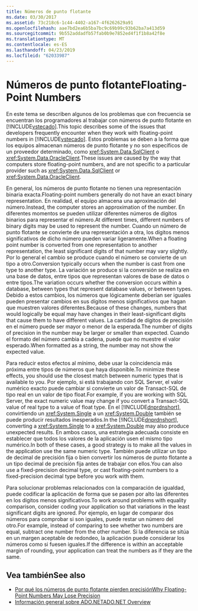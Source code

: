 ```yaml
---
title: Números de punto flotante
ms.date: 03/30/2017
ms.assetid: 73c218c6-1c44-4402-a167-4f6262629a91
ms.openlocfilehash: aae7bd2ea6b5ba7bc9c69b99c93b62ba7a413d59
ms.sourcegitcommit: 9b552addadfb57fab0b9e7852ed4f1f1b8a42f8e
ms.translationtype: MT
ms.contentlocale: es-ES
ms.lasthandoff: 04/23/2019
ms.locfileid: "62033987"
---
```

# <a name="floating-point-numbers"></a><span data-ttu-id="a6c34-102">Números de punto flotante</span><span class="sxs-lookup"><span data-stu-id="a6c34-102">Floating-Point Numbers</span></span>
<span data-ttu-id="a6c34-103">En este tema se describen algunos de los problemas que con frecuencia se encuentran los programadores al trabajar con números de punto flotante en [!INCLUDE[vstecado](../../../../includes/vstecado-md.md)].</span><span class="sxs-lookup"><span data-stu-id="a6c34-103">This topic describes some of the issues that developers frequently encounter when they work with floating-point numbers in [!INCLUDE[vstecado](../../../../includes/vstecado-md.md)].</span></span> <span data-ttu-id="a6c34-104">Estos problemas se deben a la forma que los equipos almacenan números de punto flotante y no son específicos de un proveedor determinado, como <xref:System.Data.SqlClient> o <xref:System.Data.OracleClient>.</span><span class="sxs-lookup"><span data-stu-id="a6c34-104">These issues are caused by the way that computers store floating-point numbers, and are not specific to a particular provider such as <xref:System.Data.SqlClient> or <xref:System.Data.OracleClient>.</span></span>  
  
 <span data-ttu-id="a6c34-105">En general, los números de punto flotante no tienen una representación binaria exacta.</span><span class="sxs-lookup"><span data-stu-id="a6c34-105">Floating-point numbers generally do not have an exact binary representation.</span></span> <span data-ttu-id="a6c34-106">En realidad, el equipo almacena una aproximación del número.</span><span class="sxs-lookup"><span data-stu-id="a6c34-106">Instead, the computer stores an approximation of the number.</span></span> <span data-ttu-id="a6c34-107">En diferentes momentos se pueden utilizar diferentes números de dígitos binarios para representar el número.</span><span class="sxs-lookup"><span data-stu-id="a6c34-107">At different times, different numbers of binary digits may be used to represent the number.</span></span> <span data-ttu-id="a6c34-108">Cuando un número de punto flotante se convierte de una representación a otra, los dígitos menos significativos de dicho número pueden variar ligeramente.</span><span class="sxs-lookup"><span data-stu-id="a6c34-108">When a floating point number is converted from one representation to another representation, the least significant digits of that number may vary slightly.</span></span> <span data-ttu-id="a6c34-109">Por lo general el cambio se produce cuando el número se convierte de un tipo a otro.</span><span class="sxs-lookup"><span data-stu-id="a6c34-109">Conversion typically occurs when the number is cast from one type to another type.</span></span> <span data-ttu-id="a6c34-110">La variación se produce si la conversión se realiza en una base de datos, entre tipos que representan valores de base de datos o entre tipos.</span><span class="sxs-lookup"><span data-stu-id="a6c34-110">The variation occurs whether the conversion occurs within a database, between types that represent database values, or between types.</span></span> <span data-ttu-id="a6c34-111">Debido a estos cambios, los números que lógicamente deberían ser iguales pueden presentar cambios en sus dígitos menos significativos que hagan que muestren valores diferentes.</span><span class="sxs-lookup"><span data-stu-id="a6c34-111">Because of these changes, numbers that would logically be equal may have changes in their least-significant digits that cause them to have different values.</span></span> <span data-ttu-id="a6c34-112">La cantidad de dígitos de precisión en el número puede ser mayor o menor de la esperada.</span><span class="sxs-lookup"><span data-stu-id="a6c34-112">The number of digits of precision in the number may be larger or smaller than expected.</span></span> <span data-ttu-id="a6c34-113">Cuando el formato del número cambia a cadena, puede que no muestre el valor esperado.</span><span class="sxs-lookup"><span data-stu-id="a6c34-113">When formatted as a string, the number may not show the expected value.</span></span>  
  
 <span data-ttu-id="a6c34-114">Para reducir estos efectos al mínimo, debe usar la coincidencia más próxima entre tipos de números que haya disponible.</span><span class="sxs-lookup"><span data-stu-id="a6c34-114">To minimize these effects, you should use the closest match between numeric types that is available to you.</span></span> <span data-ttu-id="a6c34-115">Por ejemplo, si está trabajando con SQL Server, el valor numérico exacto puede cambiar si convierte un valor de Transact-SQL de tipo real en un valor de tipo float.</span><span class="sxs-lookup"><span data-stu-id="a6c34-115">For example, if you are working with SQL Server, the exact numeric value may change if you convert a Transact-SQL value of real type to a value of float type.</span></span> <span data-ttu-id="a6c34-116">En el [!INCLUDE[dnprdnshort](../../../../includes/dnprdnshort-md.md)], convirtiendo un <xref:System.Single> a un <xref:System.Double> también se puede producir resultados inesperados.</span><span class="sxs-lookup"><span data-stu-id="a6c34-116">In the [!INCLUDE[dnprdnshort](../../../../includes/dnprdnshort-md.md)], converting a <xref:System.Single> to a <xref:System.Double> may also produce unexpected results.</span></span> <span data-ttu-id="a6c34-117">En ambos casos, una estrategia adecuada consiste en establecer que todos los valores de la aplicación usen el mismo tipo numérico.</span><span class="sxs-lookup"><span data-stu-id="a6c34-117">In both of these cases, a good strategy is to make all the values in the application use the same numeric type.</span></span> <span data-ttu-id="a6c34-118">También puede utilizar un tipo de decimal de precisión fija o bien convertir los números de punto flotante a un tipo decimal de precisión fija antes de trabajar con ellos.</span><span class="sxs-lookup"><span data-stu-id="a6c34-118">You can also use a fixed-precision decimal type, or cast floating-point numbers to a fixed-precision decimal type before you work with them.</span></span>  
  
 <span data-ttu-id="a6c34-119">Para solucionar problemas relacionados con la comparación de igualdad, puede codificar la aplicación de forma que se pasen por alto las diferentes en los dígitos menos significativos.</span><span class="sxs-lookup"><span data-stu-id="a6c34-119">To work around problems with equality comparison, consider coding your application so that variations in the least significant digits are ignored.</span></span> <span data-ttu-id="a6c34-120">Por ejemplo, en lugar de comparar dos números para comprobar si son iguales, puede restar un número del otro.</span><span class="sxs-lookup"><span data-stu-id="a6c34-120">For example, instead of comparing to see whether two numbers are equal, subtract one number from the other number.</span></span> <span data-ttu-id="a6c34-121">Si la diferencia se sitúa en un margen aceptable de redondeo, la aplicación puede considerar los números como si fuesen iguales.</span><span class="sxs-lookup"><span data-stu-id="a6c34-121">If the difference is within an acceptable margin of rounding, your application can treat the numbers as if they are the same.</span></span>  
  
## <a name="see-also"></a><span data-ttu-id="a6c34-122">Vea también</span><span class="sxs-lookup"><span data-stu-id="a6c34-122">See also</span></span>

- [<span data-ttu-id="a6c34-123">Por qué los números de punto flotante pierden precisión</span><span class="sxs-lookup"><span data-stu-id="a6c34-123">Why Floating-Point Numbers May Lose Precision</span></span>](/cpp/build/reference/why-floating-point-numbers-may-lose-precision)
- [<span data-ttu-id="a6c34-124">Información general sobre ADO.NET</span><span class="sxs-lookup"><span data-stu-id="a6c34-124">ADO.NET Overview</span></span>](ado-net-overview.md)
